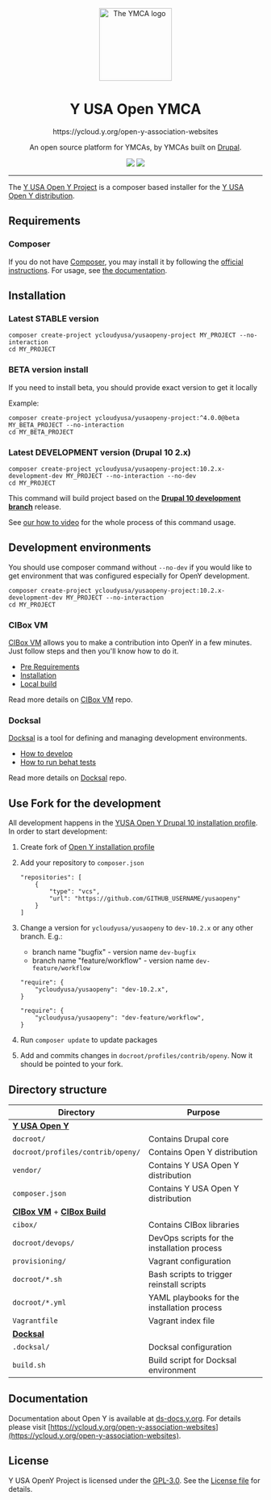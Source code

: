 <p align="center">
  <a href="https://ycloud.y.org/open-y-association-websites">
    <img alt="The YMCA logo" src="https://www.ymcanorth.org/themes/custom/ymca/img/ymca-logo.svg" width="144">
  </a>
</p>

<h1 align="center">
  Y USA Open YMCA
</h1>
<p align="center">
  https://ycloud.y.org/open-y-association-websites
</p>
<p align="center">
  An open source platform for YMCAs, by YMCAs built on <a href="https://drupal.org">Drupal</a>.
</p>

<p align="center">
  <a href="https://packagist.org/packages/ycloudyusa/yusaopeny-project"><img src="https://img.shields.io/packagist/v/ycloudyusa/yusaopeny-project.svg?style=flat-square"></a>
  <a href="https://packagist.org/packages/ycloudyusa/yusaopeny-project"><img src="https://img.shields.io/packagist/dm/ycloudyusa/yusaopeny-project.svg?style=flat-square"></a>
</p>

***

The [Y USA Open Y Project](https://ycloud.y.org/open-y-association-websites) is a composer based installer for the [Y USA Open Y distribution](https://github.com/YCloudYUSA/yusaopeny).


## Requirements

### Composer    
If you do not have [Composer](http://getcomposer.org/), you may install it by following the [official instructions](https://getcomposer.org/download/). For usage, see [the documentation](https://getcomposer.org/doc/).

## Installation

### Latest STABLE version

```
composer create-project ycloudyusa/yusaopeny-project MY_PROJECT --no-interaction
cd MY_PROJECT
```

### BETA version install

If you need to install beta, you should provide exact version to get it locally

Example:
```
composer create-project ycloudyusa/yusaopeny-project:^4.0.0@beta MY_BETA_PROJECT --no-interaction
cd MY_BETA_PROJECT
```

### Latest DEVELOPMENT version (Drupal 10 2.x)

```
composer create-project ycloudyusa/yusaopeny-project:10.2.x-development-dev MY_PROJECT --no-interaction --no-dev
cd MY_PROJECT
```

This command will build project based on the [**Drupal 10 development branch**](https://github.com/ycloudyusa/yusaopeny/commits/10.2.x) release.

See [our how to video](https://youtu.be/jRlinjpTl0c) for the whole process of this command usage.

## Development environments

You should use composer command without `--no-dev` if you would like to get environment that was configured especially for OpenY development. 

```
composer create-project ycloudyusa/yusaopeny-project:10.2.x-development-dev MY_PROJECT --no-interaction
cd MY_PROJECT
```

### CIBox VM
[CIBox VM](http://cibox.tools) allows you to make a contribution into OpenY in a few minutes. Just follow steps and then you'll know how to do it.

- [Pre Requirements](https://github.com/ymcatwincities/openy-cibox-vm#pre-requirements)
- [Installation](https://github.com/ymcatwincities/openy-cibox-vm#usage)
- [Local build](https://github.com/ymcatwincities/openy-cibox-vm#reinstall-options)
  
Read more details on [CIBox VM](https://github.com/ymcatwincities/openy-cibox-vm) repo.

### Docksal
[Docksal](http://docksal.io) is a tool for defining and managing development environments.

- [How to develop](https://github.com/ymcatwincities/openy-docksal#how-to-develop)
- [How to run behat tests](https://github.com/ymcatwincities/openy-docksal#how-to-run-behat-tests)
  
Read more details on [Docksal](https://github.com/ymcatwincities/openy-docksal) repo.

## Use Fork for the development

All development happens in the [YUSA Open Y Drupal 10 installation profile](https://github.com/YCloudYUSA/yusaopeny). In order to start development:

1. Create fork of [Open Y installation profile](https://github.com/YCloudYUSA/yusaopeny)
2. Add your repository to `composer.json`
    
    ```
    "repositories": [
        {
            "type": "vcs",
            "url": "https://github.com/GITHUB_USERNAME/yusaopeny"
        }
    ]
    ```

3. Change a version for `ycloudyusa/yusaopeny` to `dev-10.2.x` or any other branch. E.g.:
    - branch name "bugfix" - version name `dev-bugfix`
    - branch name "feature/workflow" - version name `dev-feature/workflow`

    ```
    "require": {
        "ycloudyusa/yusaopeny": "dev-10.2.x",
    }
    ```
    ```
    "require": {
        "ycloudyusa/yusaopeny": "dev-feature/workflow",
    }
    ```

4. Run `composer update` to update packages
5. Add and commits changes in `docroot/profiles/contrib/openy`. Now it should be pointed to your fork.

## Directory structure

| Directory | Purpose |
|-----------|---------|
| [**Y USA Open Y**](https://github.com/ycloudyusa/yusaopeny) ||
| `docroot/` | Contains Drupal core |
| `docroot/profiles/contrib/openy/` | Contains Open Y distribution |
| `vendor/` | Contains Y USA Open Y distribution |
| `composer.json` | Contains Y USA Open Y distribution |
| [**CIBox VM**](https://github.com/ymcatwincities/openy-cibox-vm) + [**CIBox Build**](https://github.com/ymcatwincities/openy-cibox-build)  ||
| `cibox/` | Contains CIBox libraries |
| `docroot/devops/` | DevOps scripts for the installation process |
| `provisioning/` | Vagrant configuration |
| `docroot/*.sh` | Bash scripts to trigger reinstall scripts
| `docroot/*.yml` | YAML playbooks for the installation process |
| `Vagrantfile` | Vagrant index file |
| [**Docksal**](https://github.com/ymcatwincities/openy-docksal) ||
| `.docksal/` | Docksal configuration |
| `build.sh` | Build script for Docksal environment |

## Documentation

Documentation about Open Y is available at [ds-docs.y.org](https://sd-docs.y.org). For details please visit [https://ycloud.y.org/open-y-association-websites](https://ycloud.y.org/open-y-association-websites).

## License

Y USA OpenY Project is licensed under the [GPL-3.0](https://www.gnu.org/licenses/gpl-3.0-standalone.en.html). See the [License file](https://github.com/YCloudYUSA/yusaopeny-project/blob/main/LICENSE) for details.
